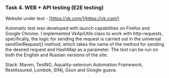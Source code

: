 ### Task 4. WEB + API testing (E2E testing)

Website under test - [https://vk.com/](https://vk.com/)

Automatic test was developed with launch capabilities on Firefox and Google Chrome. I implemented VkApiUtils class to work with http-requests, specifically, the logic for sending the request is carried out in the universal sendGetRequest() method, which takes the name of the method for sending the desired request and HashMap as a parameter. The test can be run on both the English and Russian versions of the site.

Stack: Maven, TestNG, Aquality-selenium Automation Framework, RestAssured, Lombok, Slf4j, Gson and Google guava.
